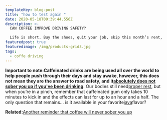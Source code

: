 ```yaml
---
templateKey: blog-post
title: "how to test again "
date: 2020-05-18T09:39:44.556Z
description: >-
  CAN COFFEE IMPROVE DRIVING SAFETY? 

  Life is short. Buy the shoes, quit your job, skip this month’s rent, take a road trip, have that cup of coffee. Hell, have two or three and keep them coming. As if it’s built into our DNA, people these days have an ongoing affair with the car and the great open road. What with all the excitement of getting there though, we don’t always take the time to stop and get the rest we need while on the road. But hold onto your hats, because a recent study shows that caffeine will not only give us the little boost of energy we’re looking for but can actually make us better drivers.
featuredpost: true
featuredimage: /img/products-grid3.jpg
tags:
  - coffe driving
---
```

<!--StartFragment-->

**Important to note:**Caffeinated drinks are being used all over the world to help people push through their days and stay awake, however, this does not mean they are the answer to road safety, and it**[absolutely does not sober you up if you've been drinking](https://www.deathwishcoffee.com/blogs/news/coffee-wont-sober-you-up)**. Our bodies still need[proper rest](https://www.deathwishcoffee.com/blogs/news/is-coffee-before-bed-a-bad-idea), but when you’re in a pinch, remember that caffeinated gum only takes 10 minutes to kick in and the effects can last for up to an hour and a half. The only question that remains… is it available in your favorite[java](https://www.deathwishcoffee.com/blogs/news/here-s-why-coffee-is-called-java)flavor?

**Related:**[Another reminder that coffee will never sober you up](https://www.deathwishcoffee.com/blogs/news/coffee-wont-sober-you-up)

<!--EndFragment-->